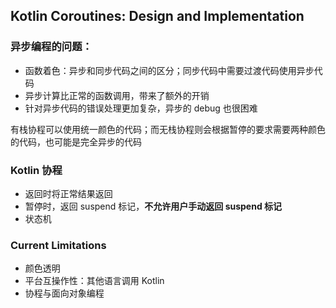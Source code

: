 ## Kotlin Coroutines: Design and Implementation

### 异步编程的问题：

- 函数着色：异步和同步代码之间的区分；同步代码中需要过渡代码使用异步代码
- 异步计算比正常的函数调用，带来了额外的开销
- 针对异步代码的错误处理更加复杂，异步的 debug 也很困难

有栈协程可以使用统一颜色的代码；而无栈协程则会根据暂停的要求需要两种颜色的代码，也可能是完全异步的代码

### Kotlin 协程

- 返回时将正常结果返回
- 暂停时，返回 suspend 标记，**不允许用户手动返回 suspend 标记**
- 状态机

### Current Limitations

- 颜色透明
- 平台互操作性：其他语言调用 Kotlin
- 协程与面向对象编程